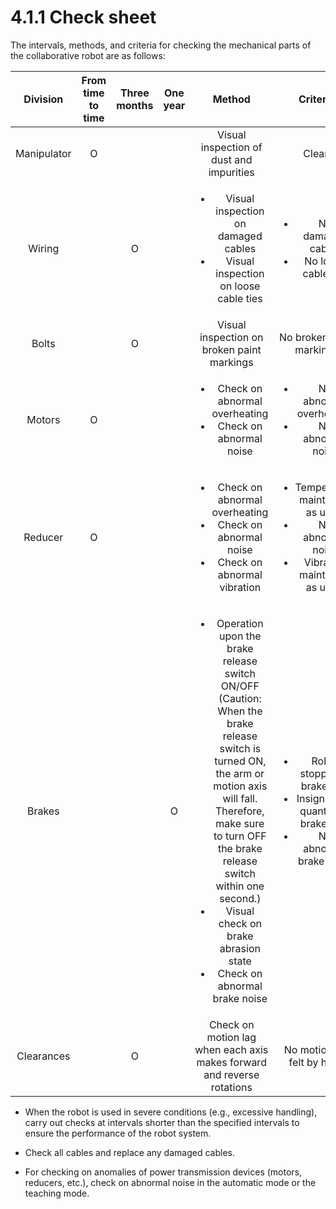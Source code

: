 # 4.1.1 Check sheet

The intervals, methods, and criteria for checking the mechanical parts of the collaborative robot are as follows: 

<table>
  <thead>
    <tr>
      <th style="text-align:center">Division</th>
      <th style="text-align:center">From time to time</th>
      <th style="text-align:center">Three months</th>
      <th style="text-align:center">One year</th>
      <th style="text-align:center">Method</th>
      <th style="text-align:center">Criteria</th>
    </tr>
  </thead>
  <tbody>
    <tr>
      <td style="text-align:center">Manipulator</td>
      <td style="text-align:center">O</td>
      <td style="text-align:center"></td>
      <td style="text-align:center"></td>
      <td style="text-align:center">Visual inspection of dust and impurities</td>
      <td style="text-align:center">Clean</td>
    </tr>
    <tr>
      <td style="text-align:center">Wiring</td>
      <td style="text-align:center"></td>
      <td style="text-align:center">O</td>
      <td style="text-align:center"></td>
      <td style="text-align:center">
        <ul>
          <li>Visual inspection on damaged cables</li>
          <li>Visual inspection on loose cable ties</li>
        </ul>
      </td>
      <td style="text-align:center">
        <ul>
          <li>No damaged cables</li>
          <li>No loose cable ties</li>
        </ul>
      </td>
    </tr>
    <tr>
      <td style="text-align:center">Bolts</td>
      <td style="text-align:center"></td>
      <td style="text-align:center">O</td>
      <td style="text-align:center"></td>
      <td style="text-align:center">Visual inspection on broken paint markings</td>
      <td style="text-align:center">No broken paint markings</td>
    </tr>
    <tr>
      <td style="text-align:center">Motors</td>
      <td style="text-align:center">O</td>
      <td style="text-align:center"></td>
      <td style="text-align:center"></td>
      <td style="text-align:center">
        <ul>
          <li>Check on abnormal overheating</li>
          <li>Check on abnormal noise</li>
        </ul>
      </td>
      <td style="text-align:center">
        <ul>
          <li>No abnormal overheating</li>
          <li>No abnormal noise</li>
        </ul>
      </td>
    </tr>
    <tr>
      <td style="text-align:center">Reducer</td>
      <td style="text-align:center">O</td>
      <td style="text-align:center"></td>
      <td style="text-align:center"></td>
      <td style="text-align:center">
        <ul>
          <li>Check on abnormal overheating</li>
          <li>Check on abnormal noise</li>
          <li>Check on abnormal vibration</li>
        </ul>
      </td>
      <td style="text-align:center">
        <ul>
          <li>Temperature maintained as usual</li>
          <li>No abnormal noise</li>
          <li>Vibration maintained as usual</li>
        </ul>
      </td>
    </tr>
    <tr>
      <td style="text-align:center">Brakes</td>
      <td style="text-align:center"></td>
      <td style="text-align:center"></td>
      <td style="text-align:center">O</td>
      <td style="text-align:center">
        <ul>
          <li>Operation upon the brake release switch ON/OFF (Caution: When the brake
            release switch is turned ON, the arm or motion axis will fall. Therefore,
            make sure to turn OFF the brake release switch within one second.)</li>
          <li>Visual check on brake abrasion state</li>
          <li>Check on abnormal brake noise</li>
        </ul>
      </td>
      <td style="text-align:center">
        <ul>
          <li>Robot stopped at brake OFF</li>
          <li>Insignificant quantity of brake dust</li>
          <li>No abnormal brake noise</li>
        </ul>
      </td>
    </tr>
    <tr>
      <td style="text-align:center">Clearances</td>
      <td style="text-align:center"></td>
      <td style="text-align:center">O</td>
      <td style="text-align:center"></td>
      <td style="text-align:center">Check on motion lag when each axis makes forward and reverse rotations</td>
      <td
      style="text-align:center">No motion lag felt by hand</td>
    </tr>
  </tbody>
</table>

* When the robot is used in severe conditions \(e.g., excessive handling\), carry out checks at intervals shorter than the specified intervals to ensure the performance of the robot system.

* Check all cables and replace any damaged cables.

* For checking on anomalies of power transmission devices \(motors, reducers, etc.\), check on abnormal noise in the automatic mode or the teaching mode.


